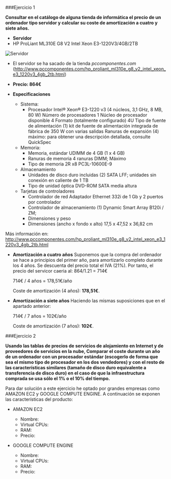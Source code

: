 ###Ejercicio 1

**Consultar en el catálogo de alguna tienda de informática el precio de un ordenador tipo servidor y calcular su coste de amortización a cuatro y siete años.**

* **Servidor**
* HP ProLiant ML310E G8 V2 Intel Xeon E3-1220V3/4GB/2TB


![Servidor](http://fotos.pccomponentes.com/ordenadores_sobremesa/servidores/hp_proliant_ml310e_g8_v2_intel_xeon_e3_1220v3_4gb_2tb.jpg)
* El servidor se ha sacado de la tienda *pccomponentes.com* (http://www.pccomponentes.com/hp_proliant_ml310e_g8_v2_intel_xeon_e3_1220v3_4gb_2tb.html)

* **Precio: 864€**


* **Especificaciones**

    * Sistema:
        * Procesador Intel® Xeon® E3-1220 v3 (4 núcleos, 3,1 GHz, 8 MB, 80 W)
        Número de procesadores 1
        Núcleo de procesador disponible 4
        Formato (totalmente configurado) 4U
        Tipo de fuente de alimentación (1) kit de fuente de alimentación integrada de fábrica de 350 W con varias salidas
        Ranuras de expansión (4) máximo: para obtener una descripción detallada, consulte QuickSpec
    * Memoria:
        * Memoria, estándar UDIMM de 4 GB (1 x 4 GB)
        * Ranuras de memoria 4 ranuras DIMM; Máximo
        * Tipo de memoria 2R x8 PC3L-10600E-9
    * Almacenamiento
        * Unidades de disco duro incluidas (2) SATA LFF; unidades sin conexión en caliente de 1 TB
        * Tipo de unidad óptica DVD-ROM SATA media altura
    * Tarjetas de controladores
        * Controlador de red Adaptador Ethernet 332i de 1 Gb y 2 puertos por controlador
        * Controlador de almacenamiento (1) Dynamic Smart Array B120i / ZM;
        * Dimensiones y peso
        * Dimensiones (ancho x fondo x alto) 17,5 x 47,52 x 36,82 cm

Más información en: http://www.pccomponentes.com/hp_proliant_ml310e_g8_v2_intel_xeon_e3_1220v3_4gb_2tb.html


* **Amortización a cuatro años**
Suponemos que la compra del ordenador se hace a principios del primer año, para amortizarlo completo durante los 4 años.
Se descuenta del precio total el IVA (21%). Por tanto, el precio del servicor caeria al: 864/1.21 = 714€

    714€ / 4 años = 178,51€/año

    Coste de amortización (4 años): **178,51€**.




* **Amortización a siete años**
Haciendo las mismas suposiciones que en el apartado anterior:

    714€ / 7 años = 102€/año

    Coste de amortización (7 años): **102€**. 


###Ejercicio 2

**Usando las tablas de precios de servicios de alojamiento en Internet y de proveedores de servicios en la nube, Comparar el coste durante un año de un ordenador con un procesador estándar (escogerlo de forma que sea el mismo tipo de procesador en los dos vendedores) y con el resto de las características similares (tamaño de disco duro equivalente a transferencia de disco duro) en el caso de que la infraestructura comprada se usa sólo el 1% o el 10% del tiempo.**

Para dar solución a este ejercicio he optado por grandes empresas como AMAZON EC2 y GOOGLE COMPUTE ENGINE. 
A continuación se exponen las características del producto:
* AMAZON EC2
	* Nombre:
	* Virtual CPUs: 
	* RAM: 
	* Precio:

* GOOGLE COMPUTE ENGINE
	* Nombre:
	* Virtual CPUs: 
	* RAM: 
	* Precio:


